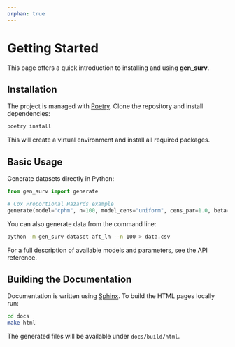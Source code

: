 ```yaml
---
orphan: true
---
```


# Getting Started

This page offers a quick introduction to installing and using **gen_surv**.

## Installation

The project is managed with [Poetry](https://python-poetry.org). Clone the repository and install dependencies:

```bash
poetry install
```

This will create a virtual environment and install all required packages.

## Basic Usage

Generate datasets directly in Python:

```python
from gen_surv import generate

# Cox Proportional Hazards example
generate(model="cphm", n=100, model_cens="uniform", cens_par=1.0, beta=0.5, covariate_range=2.0)
```

You can also generate data from the command line:

```bash
python -m gen_surv dataset aft_ln --n 100 > data.csv
```

For a full description of available models and parameters, see the API reference.


## Building the Documentation

Documentation is written using [Sphinx](https://www.sphinx-doc.org). To build the HTML pages locally run:

```bash
cd docs
make html
```

The generated files will be available under `docs/build/html`.


